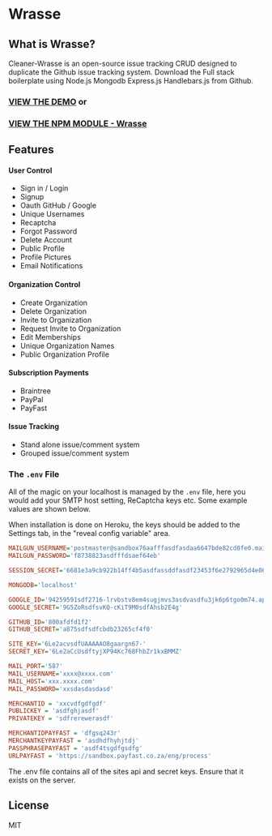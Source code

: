 # Wrasse

## What is Wrasse?

Cleaner-Wrasse is an open-source issue tracking CRUD designed to duplicate the Github issue tracking system. Download the Full stack boilerplate using Node.js Mongodb Express.js Handlebars.js from Github.

### [VIEW THE DEMO](https://fraternate.herokuapp.com) or
### [VIEW THE NPM MODULE - Wrasse](https://www.npmjs.com/package/cleaner-wrasse)

## Features

#### User Control

* Sign in / Login
* Signup
* Oauth GitHub / Google
* Unique Usernames
* Recaptcha
* Forgot Password
* Delete Account
* Public Profile
* Profile Pictures
* Email Notifications

#### Organization Control

* Create Organization
* Delete Organization
* Invite to Organization
* Request Invite to Organization
* Edit Memberships
* Unique Organization Names
* Public Organization Profile

#### Subscription Payments

* Braintree
* PayPal
* PayFast

#### Issue Tracking

* Stand alone issue/comment system
* Grouped issue/comment system

### The `.env` File

All of the magic on your localhost is managed by the `.env` file, here you would add your SMTP host setting, ReCaptcha keys etc. Some example values are shown below.

When installation is done on Heroku, the keys should be added to the Settings tab, in the "reveal config variable" area.

```ini
MAILGUN_USERNAME='postmaster@sandbox76aafffasdfasdaa6647bde82cd8fe0.mailgun.org'
MAILGUN_PASSWORD='f8738823asdfffdsaef64eb'

SESSION_SECRET='6681e3a9cb922b14ff4b5asdfassddfasdf23453f6e2792965d4e063'

MONGODB='localhost'

GOOGLE_ID='94259591sdf2716-lrvbstv8em4sugjmvs3asdvasdfu3jk6p6tgo0m74.apps.googleusercontent.com'
GOOGLE_SECRET='9G5ZoRsdfsvKQ-cKiT9M0sdfAhsb2E4g'

GITHUB_ID='800afdfd1f2'
GITHUB_SECRET='a875sdfsdfcbdb23265cf4f0'

SITE_KEY='6Le2acvsdfUAAAAAO8gaargn67-'
SECRET_KEY='6Le2aCcUsdftyjXP94Kc768FhbZr1kxBMMZ'

MAIL_PORT='587'
MAIL_USERNAME='xxxx@xxxx.com'
MAIL_HOST='xxx.xxxx.com'
MAIL_PASSWORD='xxsdasdasdasd'

MERCHANTID = 'xxcvdfgdfgdf'
PUBLICKEY = 'asdfghjasdf'
PRIVATEKEY = 'sdfrerewerasdf'

MERCHANTIDPAYFAST = 'dfgsq243r'
MERCHANTKEYPAYFAST = 'asdhdfhyhjtdj'
PASSPHRASEPAYFAST = 'asdf4tsgdfgsdfg'
URLPAYFAST = 'https://sandbox.payfast.co.za/eng/process'
```

The .env file contains all of the sites api and secret keys. Ensure that it exists on the server.

## License

MIT
